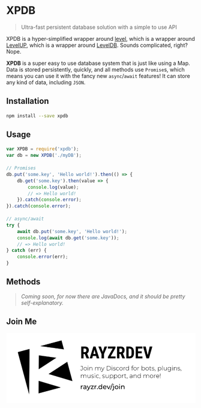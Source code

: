 # XPDB

> Ultra-fast persistent database solution with a simple to use API

XPDB is a hyper-simplified wrapper around [level](=https://github.com/Level/level), which is a wrapper around [LevelUP](https://github.com/rvagg/node-levelup), which is a wrapper around [LevelDB](https://github.com/google/leveldb). Sounds complicated, right? Nope.

**XPDB** is a super easy to use database system that is just like using a Map. Data is stored persistently, quickly, and all methods use `Promise`s, which means you can use it with the fancy new `async`/`await` features! It can store any kind of data, including `JSON`.

## Installation

```bash
npm install --save xpdb
```

## Usage

```javascript
var XPDB = require('xpdb');
var db = new XPDB('./myDB');

// Promises
db.put('some.key', 'Hello world!').then(() => {
	db.get('some.key').then(value => {
		console.log(value);
        // => Hello world!
    }).catch(console.error);
}).catch(console.error);

// async/await
try {
    await db.put('some.key', 'Hello world!');
	console.log(await db.get('some.key'));
	// => Hello world!
} catch (err) {
	console.error(err);
}
```

## Methods

> _Coming soon, for now there are JavaDocs, and it should be pretty self-explanatory._

## Join Me
[![Discord Badge](https://github.com/Rayzr522/ProjectResources/raw/master/RayzrDev/badge-small.png)](https://discord.io/rayzrdevofficial)
